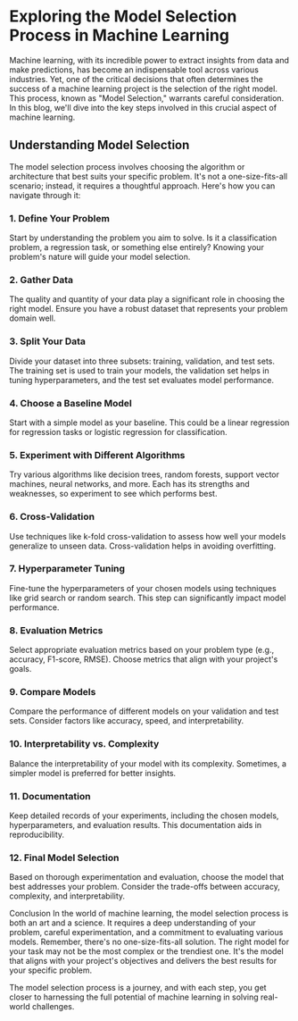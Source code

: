 # Exploring the Model Selection Process in Machine Learning
Machine learning, with its incredible power to extract insights from data and make predictions, has become an indispensable tool across various industries. Yet, one of the critical decisions that often determines the success of a machine learning project is the selection of the right model. This process, known as "Model Selection," warrants careful consideration. In this blog, we'll dive into the key steps involved in this crucial aspect of machine learning.

## Understanding Model Selection
The model selection process involves choosing the algorithm or architecture that best suits your specific problem. It's not a one-size-fits-all scenario; instead, it requires a thoughtful approach. Here's how you can navigate through it:

### 1. Define Your Problem
Start by understanding the problem you aim to solve. Is it a classification problem, a regression task, or something else entirely? Knowing your problem's nature will guide your model selection.

### 2. Gather Data
The quality and quantity of your data play a significant role in choosing the right model. Ensure you have a robust dataset that represents your problem domain well.

### 3. Split Your Data
Divide your dataset into three subsets: training, validation, and test sets. The training set is used to train your models, the validation set helps in tuning hyperparameters, and the test set evaluates model performance.

### 4. Choose a Baseline Model
Start with a simple model as your baseline. This could be a linear regression for regression tasks or logistic regression for classification.

### 5. Experiment with Different Algorithms
Try various algorithms like decision trees, random forests, support vector machines, neural networks, and more. Each has its strengths and weaknesses, so experiment to see which performs best.

### 6. Cross-Validation
Use techniques like k-fold cross-validation to assess how well your models generalize to unseen data. Cross-validation helps in avoiding overfitting.

### 7. Hyperparameter Tuning
Fine-tune the hyperparameters of your chosen models using techniques like grid search or random search. This step can significantly impact model performance.

### 8. Evaluation Metrics
Select appropriate evaluation metrics based on your problem type (e.g., accuracy, F1-score, RMSE). Choose metrics that align with your project's goals.

### 9. Compare Models
Compare the performance of different models on your validation and test sets. Consider factors like accuracy, speed, and interpretability.

### 10. Interpretability vs. Complexity
Balance the interpretability of your model with its complexity. Sometimes, a simpler model is preferred for better insights.

### 11. Documentation
Keep detailed records of your experiments, including the chosen models, hyperparameters, and evaluation results. This documentation aids in reproducibility.

### 12. Final Model Selection
Based on thorough experimentation and evaluation, choose the model that best addresses your problem. Consider the trade-offs between accuracy, complexity, and interpretability.

Conclusion
In the world of machine learning, the model selection process is both an art and a science. It requires a deep understanding of your problem, careful experimentation, and a commitment to evaluating various models. Remember, there's no one-size-fits-all solution. The right model for your task may not be the most complex or the trendiest one. It's the model that aligns with your project's objectives and delivers the best results for your specific problem.

The model selection process is a journey, and with each step, you get closer to harnessing the full potential of machine learning in solving real-world challenges.




